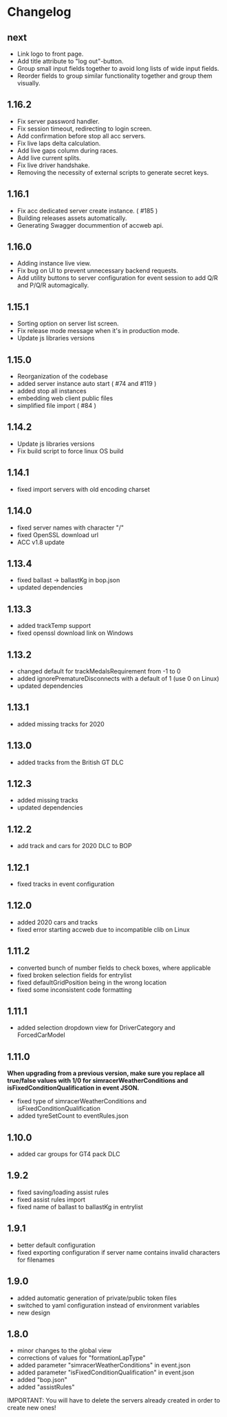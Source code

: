 # Changelog

## next
* Link logo to front page.
* Add title attribute to "log out"-button. 
* Group small input fields together to avoid long lists of wide input fields.
* Reorder fields to group similar functionality together and group them visually.

## 1.16.2
* Fix server password handler.
* Fix session timeout, redirecting to login screen.
* Add confirmation before stop all acc servers.
* Fix live laps delta calculation.
* Add live gaps column during races.
* Add live current splits.
* Fix live driver handshake.
* Removing the necessity of external scripts to generate secret keys.

## 1.16.1
* Fix acc dedicated server create instance. ( #185 )
* Building releases assets automatically.
* Generating Swagger docummention of accweb api.

## 1.16.0
* Adding instance live view.
* Fix bug on UI to prevent unnecessary backend requests.
* Add utility buttons to server configuration for event session to add Q/R and P/Q/R automagically.

## 1.15.1
* Sorting option on server list screen.
* Fix release mode message when it's in production mode.
* Update js libraries versions

## 1.15.0
* Reorganization of the codebase
* added server instance auto start ( #74 and #119 )
* added stop all instances
* embedding web client public files
* simplified file import ( #84 )

## 1.14.2
* Update js libraries versions
* Fix build script to force linux OS build

## 1.14.1
* fixed import servers with old encoding charset

## 1.14.0
* fixed server names with character "/"
* fixed OpenSSL download url
* ACC v1.8 update

## 1.13.4

* fixed ballast -> ballastKg in bop.json
* updated dependencies

## 1.13.3

* added trackTemp support
* fixed openssl download link on Windows

## 1.13.2

* changed default for trackMedalsRequirement from -1 to 0
* added ignorePrematureDisconnects with a default of 1 (use 0 on Linux)
* updated dependencies

## 1.13.1

* added missing tracks for 2020

## 1.13.0

* added tracks from the British GT DLC

## 1.12.3

* added missing tracks
* updated dependencies

## 1.12.2

* add track and cars for 2020 DLC to BOP

## 1.12.1

* fixed tracks in event configuration

## 1.12.0

* added 2020 cars and tracks
* fixed error starting accweb due to incompatible clib on Linux

## 1.11.2

* converted bunch of number fields to check boxes, where applicable
* fixed broken selection fields for entrylist
* fixed defaultGridPosition being in the wrong location
* fixed some inconsistent code formatting

## 1.11.1

* added selection dropdown view for DriverCategory and ForcedCarModel

## 1.11.0

**When upgrading from a previous version, make sure you replace all true/false values with 1/0 for simracerWeatherConditions and isFixedConditionQualification in event JSON.**

* fixed type of simracerWeatherConditions and isFixedConditionQualification
* added tyreSetCount to eventRules.json

## 1.10.0

* added car groups for GT4 pack DLC

## 1.9.2

* fixed saving/loading assist rules
* fixed assist rules import
* fixed name of ballast to ballastKg in entrylist

## 1.9.1

* better default configuration
* fixed exporting configuration if server name contains invalid characters for filenames

## 1.9.0

* added automatic generation of private/public token files
* switched to yaml configuration instead of environment variables
* new design

## 1.8.0

* minor changes to the global view
* corrections of values for "formationLapType"
* added parameter "simracerWeatherConditions" in event.json
* added parameter "isFixedConditionQualification" in event.json
* added "bop.json"
* added "assistRules"

IMPORTANT: You will have to delete the servers already created in order to create new ones!
